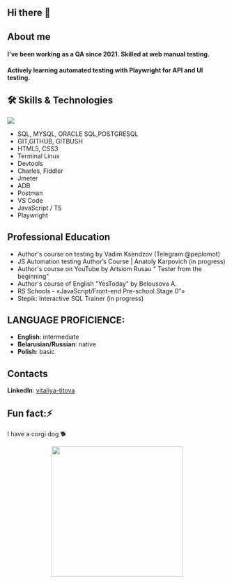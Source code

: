 

## Hi there 👋


## About me
#### I've been working as a QA since 2021. Skilled at web manual testing.
#### Actively learning automated testing with Playwright for API and UI testing.

## :hammer_and_wrench: Skills & Technologies
[![](https://www.codewars.com/users/Vitaliya-Titova/badges/large?theme=light)](https://www.codewars.com/users/Vitaliya-Titova)   
- SQL, MYSQL, ORACLE SQL,POSTGRESQL
- GIT,GITHUB, GITBUSH
- HTML5, CSS3
- Terminal Linux
- Devtools
- Charles, Fiddler
- Jmeter
- ADB
- Postman
- VS Code
- JavaScript / TS
- Playwright
<!---
## :fire: My Stats :
[![GitHub Streak](http://github-readme-streak-stats.herokuapp.com?user=Vitaliya-Titova&theme=dark&background=fff)](https://git.io/streak-stats)
  
[![Top Langs](https://github-readme-stats.vercel.app/api/top-langs/?username=Vitaliya-Titova&layout=compact&theme=vision-friendly-white)](https://github.com/anuraghazra/github-readme-stats)
-->

## Professional Education
- Author's course on testing by Vadim Ksendzov (Telegram @peplomot)
- JS Automation testing Author’s Course | Anatoly Karpovich (in progress)
- Author's course on YouTube by Artsiom Rusau " Tester from the beginning"
- Author's course of English "YesToday" by Belousova A.
- RS Schools - «JavaScript/Front-end Pre-school.Stage 0"» 
- Stepik: Interactive SQL Trainer (in progress)


## LANGUAGE PROFICIENCE:
- **English**: intermediate
- **Belarusian/Russian**: native
- **Polish**: basic

## Contacts

__LinkedIn__: [vitaliya-titova](https://www.linkedin.com/in/vitaliya-titova)

 ## Fun fact:⚡
 I have a corgi dog 🐕


<div id="header" align="center">
  <img src="https://media4.giphy.com/media/v1.Y2lkPTc5MGI3NjExOWJ5cmRsZmp4OHdobHM3aDZ2b3U3b2hnZDV5YjMyZHdmdWlzdnZtbiZlcD12MV9pbnRlcm5hbF9naWZfYnlfaWQmY3Q9Zw/XoOJT6dreVf1OdxW3t/giphy.gif" width="300"/>
</div>
<!---
- 🔭 I’m currently working on ...
- 🌱 I’m currently learning ...
- 👯 I’m looking to collaborate on ...
- 🤔 I’m looking for help with ...
- 💬 Ask me about ...
- 📫 How to reach me: ...
- 😄 Pronouns: ...
- ⚡ Fun fact: ...
-->

